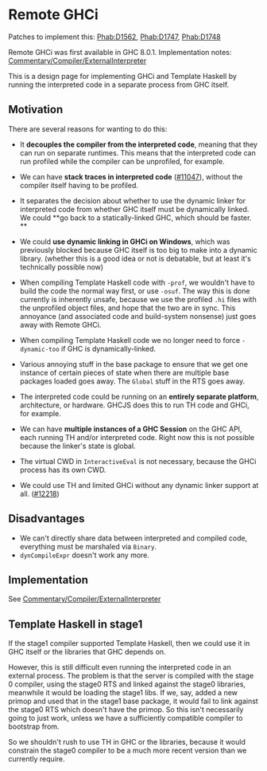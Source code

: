 # Remote GHCi


Patches to implement this: [Phab:D1562](https://phabricator.haskell.org/D1562), [Phab:D1747](https://phabricator.haskell.org/D1747), [Phab:D1748](https://phabricator.haskell.org/D1748)


Remote GHCi was first available in GHC 8.0.1.  Implementation notes: [Commentary/Compiler/ExternalInterpreter](commentary/compiler/external-interpreter)


This is a design page for implementing GHCi and Template Haskell by running the interpreted code in a separate process from GHC itself.  

## Motivation


There are several reasons for wanting to do this:

- It **decouples the compiler from the interpreted code**, meaning that they can run on separate runtimes.  This means that the interpreted code can run profiled while the compiler can be unprofiled, for example.   

- We can have **stack traces in interpreted code** ([\#11047](https://gitlab.haskell.org//ghc/ghc/issues/11047)), without the compiler itself having to be profiled.

- It separates the decision about whether to use the dynamic linker for interpreted code from whether GHC itself must be dynamically linked.  We could **go back to a statically-linked GHC, which should be faster.
  **

- We could **use dynamic linking in GHCi on Windows**, which was previously blocked because GHC itself is too big to make into a dynamic library. (whether this is a good idea or not is debatable, but at least it's technically possible now)

- When compiling Template Haskell code with `-prof`, we wouldn't have to build the code the normal way first, or use `-osuf`.  The way this is done currently is inherently unsafe, because we use the profiled `.hi` files with the unprofiled object files, and hope that the two are in sync.  This annoyance (and associated code and build-system nonsense) just goes away with Remote GHCi.

- When compiling Template Haskell code we no longer need to force `-dynamic-too` if GHC is dynamically-linked.

- Various annoying stuff in the base package to ensure that we get one instance of certain pieces of state when there are multiple base packages loaded goes away.  The `Global` stuff in the RTS goes away.

- The interpreted code could be running on an **entirely separate platform**, architecture, or hardware.  GHCJS does this to run TH code and GHCi, for example.

- We can have **multiple instances of a GHC Session** on the GHC API, each running TH and/or interpreted code.  Right now this is not possible because the linker's state is global.

- The virtual CWD in `InteractiveEval` is not necessary, because the GHCi process has its own CWD.

- We could use TH and limited GHCi without any dynamic linker support at all. ([\#12218](https://gitlab.haskell.org//ghc/ghc/issues/12218))

## Disadvantages

- We can't directly share data between interpreted and compiled code, everything must be marshaled via `Binary`.
- `dynCompileExpr` doesn't work any more.

## Implementation


See [Commentary/Compiler/ExternalInterpreter](commentary/compiler/external-interpreter)

## Template Haskell in stage1


If the stage1 compiler supported Template Haskell, then we could use it in GHC itself or the libraries that GHC depends on.  


However, this is still difficult even running the interpreted code in an external process.  The problem is that the server is compiled with the stage 0 compiler, using the stage0 RTS and linked against the stage0 libraries, meanwhile it would be loading the stage1 libs.  If we, say, added a new primop and used that in the stage1 base package, it would fail to link against the stage0 RTS which doesn't have the primop.  So this isn't necessarily going to just work, unless we have a sufficiently compatible compiler to bootstrap from.


So we shouldn't rush to use TH in GHC or the libraries, because it would constrain the stage0 compiler to be a much more recent version than we currently require.

